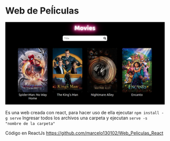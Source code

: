 # Web de Peĺiculas
<img src="grilla.png">

Es una web creada con react, para hacer uso de ella ejecutar
`npm install -g serve`
Ingresar todos los archivos una carpeta y ejecutan
`serve -s "nombre de la carpeta"`

Código en ReactJs
https://github.com/marcelo130102/Web_Peliculas_React
